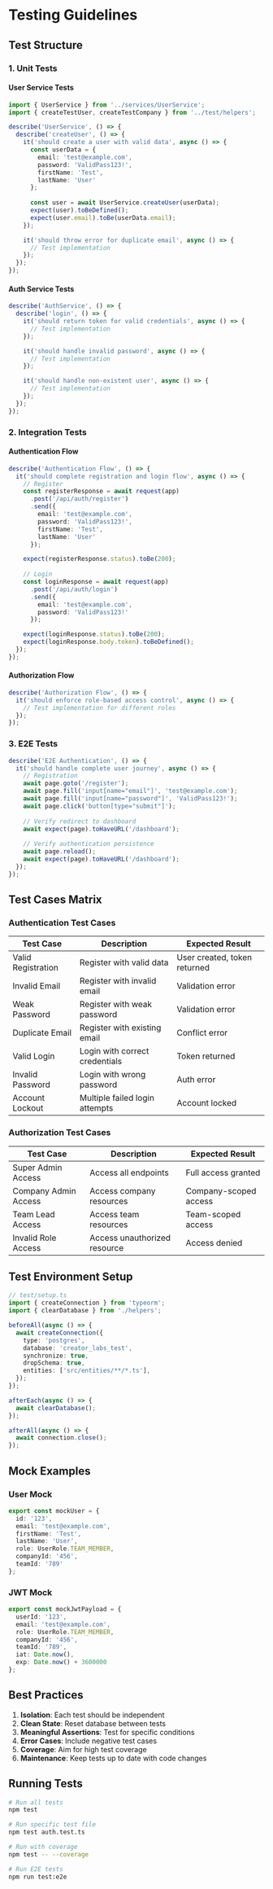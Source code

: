 # Testing Guidelines

## Test Structure

### 1. Unit Tests

#### User Service Tests
```typescript
import { UserService } from '../services/UserService';
import { createTestUser, createTestCompany } from '../test/helpers';

describe('UserService', () => {
  describe('createUser', () => {
    it('should create a user with valid data', async () => {
      const userData = {
        email: 'test@example.com',
        password: 'ValidPass123!',
        firstName: 'Test',
        lastName: 'User'
      };
      
      const user = await UserService.createUser(userData);
      expect(user).toBeDefined();
      expect(user.email).toBe(userData.email);
    });

    it('should throw error for duplicate email', async () => {
      // Test implementation
    });
  });
});
```

#### Auth Service Tests
```typescript
describe('AuthService', () => {
  describe('login', () => {
    it('should return token for valid credentials', async () => {
      // Test implementation
    });

    it('should handle invalid password', async () => {
      // Test implementation
    });

    it('should handle non-existent user', async () => {
      // Test implementation
    });
  });
});
```

### 2. Integration Tests

#### Authentication Flow
```typescript
describe('Authentication Flow', () => {
  it('should complete registration and login flow', async () => {
    // Register
    const registerResponse = await request(app)
      .post('/api/auth/register')
      .send({
        email: 'test@example.com',
        password: 'ValidPass123!',
        firstName: 'Test',
        lastName: 'User'
      });

    expect(registerResponse.status).toBe(200);
    
    // Login
    const loginResponse = await request(app)
      .post('/api/auth/login')
      .send({
        email: 'test@example.com',
        password: 'ValidPass123!'
      });

    expect(loginResponse.status).toBe(200);
    expect(loginResponse.body.token).toBeDefined();
  });
});
```

#### Authorization Flow
```typescript
describe('Authorization Flow', () => {
  it('should enforce role-based access control', async () => {
    // Test implementation for different roles
  });
});
```

### 3. E2E Tests

```typescript
describe('E2E Authentication', () => {
  it('should handle complete user journey', async () => {
    // Registration
    await page.goto('/register');
    await page.fill('input[name="email"]', 'test@example.com');
    await page.fill('input[name="password"]', 'ValidPass123!');
    await page.click('button[type="submit"]');
    
    // Verify redirect to dashboard
    await expect(page).toHaveURL('/dashboard');
    
    // Verify authentication persistence
    await page.reload();
    await expect(page).toHaveURL('/dashboard');
  });
});
```

## Test Cases Matrix

### Authentication Test Cases

| Test Case | Description | Expected Result |
|-----------|-------------|-----------------|
| Valid Registration | Register with valid data | User created, token returned |
| Invalid Email | Register with invalid email | Validation error |
| Weak Password | Register with weak password | Validation error |
| Duplicate Email | Register with existing email | Conflict error |
| Valid Login | Login with correct credentials | Token returned |
| Invalid Password | Login with wrong password | Auth error |
| Account Lockout | Multiple failed login attempts | Account locked |

### Authorization Test Cases

| Test Case | Description | Expected Result |
|-----------|-------------|-----------------|
| Super Admin Access | Access all endpoints | Full access granted |
| Company Admin Access | Access company resources | Company-scoped access |
| Team Lead Access | Access team resources | Team-scoped access |
| Invalid Role Access | Access unauthorized resource | Access denied |

## Test Environment Setup

```typescript
// test/setup.ts
import { createConnection } from 'typeorm';
import { clearDatabase } from './helpers';

beforeAll(async () => {
  await createConnection({
    type: 'postgres',
    database: 'creator_labs_test',
    synchronize: true,
    dropSchema: true,
    entities: ['src/entities/**/*.ts'],
  });
});

afterEach(async () => {
  await clearDatabase();
});

afterAll(async () => {
  await connection.close();
});
```

## Mock Examples

### User Mock
```typescript
export const mockUser = {
  id: '123',
  email: 'test@example.com',
  firstName: 'Test',
  lastName: 'User',
  role: UserRole.TEAM_MEMBER,
  companyId: '456',
  teamId: '789'
};
```

### JWT Mock
```typescript
export const mockJwtPayload = {
  userId: '123',
  email: 'test@example.com',
  role: UserRole.TEAM_MEMBER,
  companyId: '456',
  teamId: '789',
  iat: Date.now(),
  exp: Date.now() + 3600000
};
```

## Best Practices

1. **Isolation**: Each test should be independent
2. **Clean State**: Reset database between tests
3. **Meaningful Assertions**: Test for specific conditions
4. **Error Cases**: Include negative test cases
5. **Coverage**: Aim for high test coverage
6. **Maintenance**: Keep tests up to date with code changes

## Running Tests

```bash
# Run all tests
npm test

# Run specific test file
npm test auth.test.ts

# Run with coverage
npm test -- --coverage

# Run E2E tests
npm run test:e2e
```
